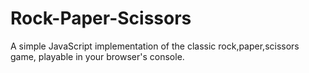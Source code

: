# Rock-Paper-Scissors
A simple JavaScript implementation of the classic rock,paper,scissors game, playable in your browser's console.




